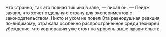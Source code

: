 Что странно, так это полная тишина в зале, — писал он. — Пейдж заявил, что хочет отдельную страну для экспериментов с законодательством. Никто и ухом не повел
Эта равнодушная реакция, по-видимому, отражала особенно распространенное среди технарей убеждение, что корпорации уже стоят на уровень выше правительств.